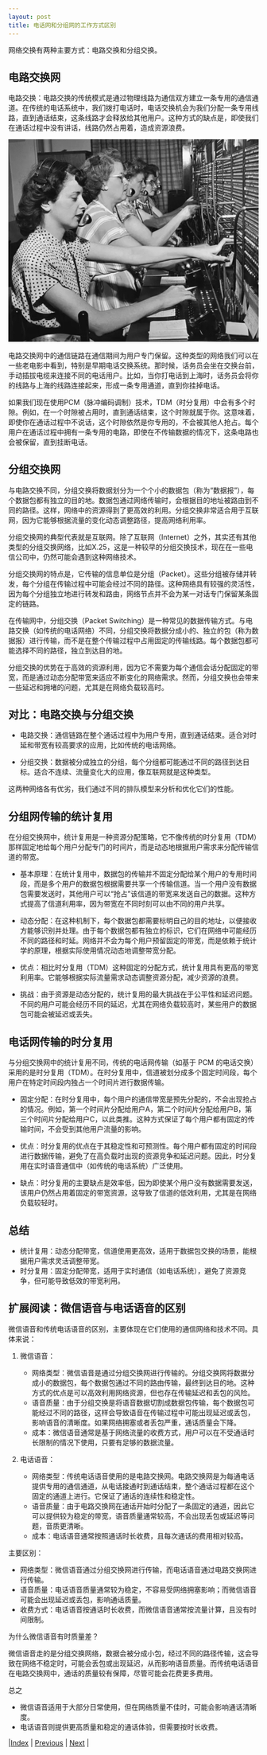 ```yaml
---
layout: post
title: 电话网和分组网的工作方式区别
---
```


网络交换有两种主要方式：电路交换和分组交换。

## 电路交换网

电路交换：电路交换的传统模式是通过物理线路为通信双方建立一条专用的通信通道。在传统的电话系统中，我们拨打电话时，电话交换机会为我们分配一条专用线路，直到通话结束，这条线路才会释放给其他用户。这种方式的缺点是，即使我们在通话过程中没有讲话，线路仍然占用着，造成资源浪费。

![](./fig/telephone.jpg)

电路交换网中的通信链路在通信期间为用户专门保留。这种类型的网络我们可以在一些老电影中看到，特别是早期电话交换系统。那时候，话务员会坐在交换台前，手动插拔电缆来连接不同的电话用户。比如，当你打电话到上海时，话务员会将你的线路与上海的线路连接起来，形成一条专用通道，直到你挂掉电话。

如果我们现在使用PCM（脉冲编码调制）技术，TDM（时分复用）中会有多个时隙。例如，在一个时隙被占用时，直到通话结束，这个时隙就属于你。这意味着，即使你在通话过程中不说话，这个时隙依然是你专用的，不会被其他人抢占。每个用户在通话过程中拥有一条专用的电路，即使在不传输数据的情况下，这条电路也会被保留，直到挂断电话。

## 分组交换网

与电路交换不同，分组交换将数据划分为一个个小的数据包（称为“数据报”），每个数据包都有独立的目的地。数据包通过网络传输时，会根据目的地址被路由到不同的路径。这样，网络中的资源得到了更高效的利用。分组交换非常适合用于互联网，因为它能够根据流量的变化动态调整路径，提高网络利用率。

分组交换网的典型代表就是互联网。除了互联网（Internet）之外，其实还有其他类型的分组交换网络，比如X.25，这是一种较早的分组交换技术，现在在一些电信公司中，仍然可能会遇到这种网络技术。

分组交换网的特点是，它传输的信息单位是分组（Packet）。这些分组被存储并转发，每个分组在传输过程中可能会经过不同的路径。这种网络具有较强的灵活性，因为每个分组独立地进行转发和路由，网络节点并不会为某一对话专门保留某条固定的链路。

在传输网中，分组交换（Packet Switching）是一种常见的数据传输方式。与电路交换（如传统的电话网络）不同，分组交换将数据分成小的、独立的包（称为数据报）进行传输，而不是在整个传输过程中占用固定的传输线路。每个数据包都可能选择不同的路径，独立到达目的地。

分组交换的优势在于高效的资源利用，因为它不需要为每个通信会话分配固定的带宽，而是通过动态分配带宽来适应不断变化的网络需求。然而，分组交换也会带来一些延迟和拥堵的问题，尤其是在网络负载较高时。

## 对比：电路交换与分组交换

- 电路交换：通信链路在整个通话过程中为用户专用，直到通话结束。适合对时延和带宽有较高要求的应用，比如传统的电话网络。

- 分组交换：数据被分成独立的分组，每个分组都可能通过不同的路径到达目标。适合不连续、流量变化大的应用，像互联网就是这种类型。

这两种网络各有优劣，我们通过不同的排队模型来分析和优化它们的性能。

## 分组网传输的统计复用

在分组交换网中，统计复用是一种资源分配策略，它不像传统的时分复用（TDM）那样固定地给每个用户分配专门的时间片，而是动态地根据用户需求来分配传输信道的带宽。

- 基本原理：在统计复用中，数据包的传输并不固定分配给某个用户的专用时间段，而是多个用户的数据包根据需要共享一个传输信道。当一个用户没有数据包需要发送时，其他用户可以“抢占”该信道的带宽来发送自己的数据。这种方式提高了信道利用率，因为带宽在不同时刻可以由不同的用户共享。

- 动态分配：在这种机制下，每个数据包都需要标明自己的目的地址，以便接收方能够识别并处理。由于每个数据包都有独立的标识，它们在网络中可能经历不同的路径和时延。网络并不会为每个用户预留固定的带宽，而是依赖于统计学的原理，根据实际使用情况动态地调整带宽分配。

- 优点：相比时分复用（TDM）这种固定的分配方式，统计复用具有更高的带宽利用率。它能够根据实际流量需求动态调整资源分配，减少资源的浪费。

- 挑战：由于资源是动态分配的，统计复用的最大挑战在于公平性和延迟问题。不同的用户可能会经历不同的延迟，尤其在网络负载较高时，某些用户的数据包可能会被延迟或丢失。

## 电话网传输的时分复用

与分组交换网中的统计复用不同，传统的电话网传输（如基于 PCM 的电话交换）采用的是时分复用（TDM）。在时分复用中，信道被划分成多个固定时间段，每个用户在特定时间段内独占一个时间片进行数据传输。

- 固定分配：在时分复用中，每个用户的通信带宽是预先分配的，不会出现抢占的情况。例如，第一个时间片分配给用户A，第二个时间片分配给用户B，第三个时间片分配给用户C，以此类推。这种方式保证了每个用户都有固定的传输时间，不会受到其他用户流量的影响。

- 优点：时分复用的优点在于其稳定性和可预测性。每个用户都有固定的时间段进行数据传输，避免了在高负载时出现的资源竞争和延迟问题。因此，时分复用在实时语音通信中（如传统的电话系统）广泛使用。

- 缺点：时分复用的主要缺点是效率低，因为即使某个用户没有数据需要发送，该用户仍然占用着固定的带宽资源，这导致了信道的低效利用，尤其是在网络负载较轻时。

## 总结

- 统计复用：动态分配带宽，信道使用更高效，适用于数据包交换的场景，能根据用户需求灵活调整带宽。
- 时分复用：固定分配带宽，适用于实时通信（如电话系统），避免了资源竞争，但可能导致低效的带宽利用。

## 扩展阅读：微信语音与电话语音的区别

微信语音和传统电话语音的区别，主要体现在它们使用的通信网络和技术不同。具体来说：

1. 微信语音：
   - 网络类型：微信语音是通过分组交换网进行传输的。分组交换网将数据分成小的数据包，每个数据包通过不同的路由传输，最终到达目的地。这种方式的优点是可以高效利用网络资源，但也存在传输延迟和丢包的风险。
   - 语音质量：由于分组交换是将语音数据切割成数据包传输，每个数据包可能经过不同的路径，这样会导致语音在传输过程中可能出现延迟或丢包，影响语音的清晰度。如果网络拥塞或者丢包严重，通话质量会下降。
   - 成本：微信语音通常是基于网络流量的收费方式，用户可以在不受通话时长限制的情况下使用，只要有足够的数据流量。

2. 电话语音：
   - 网络类型：传统电话语音使用的是电路交换网。电路交换网是为每通电话提供专用的通信通道，从电话接通时到通话结束，整个通话过程都在这个固定的通道上进行。它保证了通话的连续性和稳定性。
   - 语音质量：由于电路交换网在通话开始时分配了一条固定的通道，因此它可以提供较为稳定的带宽，语音质量通常较高，不会出现丢包或延迟等问题，音质更清晰。
   - 成本：电话语音通常按照通话时长收费，且每次通话的费用相对较高。

主要区别：

- 网络类型：微信语音通过分组交换网进行传输，而电话语音通过电路交换网进行传输。
- 语音质量：电话语音质量通常较为稳定，不容易受网络拥塞影响；而微信语音可能会出现延迟或丢包，影响通话质量。
- 收费方式：电话语音按通话时长收费，而微信语音通常按流量计算，且没有时间限制。

为什么微信语音有时质量差？

微信语音走的是分组交换网络，数据会被分成小包，经过不同的路径传输，这会导致在网络不稳定时，可能会丢包或出现延迟，从而影响语音质量。而传统电话语音在电路交换网中，通话的质量较有保障，尽管可能会花费更多费用。

总之
- 微信语音适用于大部分日常使用，但在网络质量不佳时，可能会影响通话清晰度。
- 电话语音则提供更高质量和稳定的通话体验，但需要按时长收费。

|[Index](./) | [Previous](1-1-telenet) | [Next](1-3-packetnet) |
